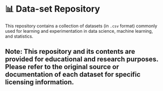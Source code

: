 # 📊 Data-set Repository

This repository contains a collection of datasets (in `.csv` format) commonly used for learning and experimentation in data science, machine learning, and statistics.

Note:
This repository and its contents are provided for educational and research purposes.
Please refer to the original source or documentation of each dataset for specific licensing information.
---

